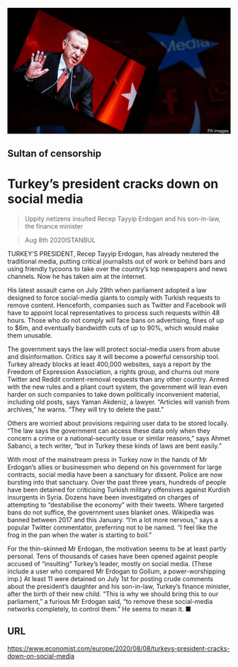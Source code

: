 ![](./images/20200808_EUP502.jpg)

## Sultan of censorship

# Turkey’s president cracks down on social media

> Uppity netizens insulted Recep Tayyip Erdogan and his son-in-law, the finance minister

> Aug 8th 2020ISTANBUL

TURKEY’S PRESIDENT, Recep Tayyip Erdogan, has already neutered the traditional media, putting critical journalists out of work or behind bars and using friendly tycoons to take over the country’s top newspapers and news channels. Now he has taken aim at the internet.

His latest assault came on July 29th when parliament adopted a law designed to force social-media giants to comply with Turkish requests to remove content. Henceforth, companies such as Twitter and Facebook will have to appoint local representatives to process such requests within 48 hours. Those who do not comply will face bans on advertising, fines of up to $6m, and eventually bandwidth cuts of up to 90%, which would make them unusable.

The government says the law will protect social-media users from abuse and disinformation. Critics say it will become a powerful censorship tool. Turkey already blocks at least 400,000 websites, says a report by the Freedom of Expression Association, a rights group, and churns out more Twitter and Reddit content-removal requests than any other country. Armed with the new rules and a pliant court system, the government will lean even harder on such companies to take down politically inconvenient material, including old posts, says Yaman Akdeniz, a lawyer. “Articles will vanish from archives,” he warns. “They will try to delete the past.”

Others are worried about provisions requiring user data to be stored locally. “The law says the government can access these data only when they concern a crime or a national-security issue or similar reasons,” says Ahmet Sabanci, a tech writer, “but in Turkey these kinds of laws are bent easily.”

With most of the mainstream press in Turkey now in the hands of Mr Erdogan’s allies or businessmen who depend on his government for large contracts, social media have been a sanctuary for dissent. Police are now bursting into that sanctuary. Over the past three years, hundreds of people have been detained for criticising Turkish military offensives against Kurdish insurgents in Syria. Dozens have been investigated on charges of attempting to “destabilise the economy” with their tweets. Where targeted bans do not suffice, the government uses blanket ones. Wikipedia was banned between 2017 and this January. “I’m a lot more nervous,” says a popular Twitter commentator, preferring not to be named. “I feel like the frog in the pan when the water is starting to boil.”

For the thin-skinned Mr Erdogan, the motivation seems to be at least partly personal. Tens of thousands of cases have been opened against people accused of “insulting” Turkey’s leader, mostly on social media. (These include a user who compared Mr Erdogan to Gollum, a power-worshipping imp.) At least 11 were detained on July 1st for posting crude comments about the president’s daughter and his son-in-law, Turkey’s finance minister, after the birth of their new child. “This is why we should bring this to our parliament,” a furious Mr Erdogan said, “to remove these social-media networks completely, to control them.” He seems to mean it. ■

## URL

https://www.economist.com/europe/2020/08/08/turkeys-president-cracks-down-on-social-media
